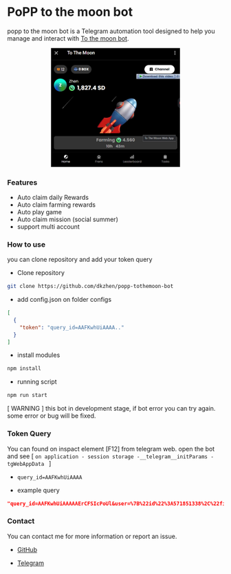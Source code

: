# PoPP to the moon bot

popp to the moon bot is a Telegram automation tool designed to help you manage and interact with [To the moon bot](https://t.me/PoPPtothemoon_bot/moon?startapp=1370196228).

<p align="center">
  <img src="public/popp.png" alt="popp" width="300"/>
</p>

### Features

- Auto claim daily Rewards
- Auto claim farming rewards
- Auto play game
- Auto claim mission (social summer)
- support multi account

### How to use

you can clone repository and add your token query

- Clone repository

```bash
git clone https://github.com/dkzhen/popp-tothemoon-bot
```

- add config.json on folder configs

```json
[
  {
    "token": "query_id=AAFKwhUiAAAA.."
  }
]
```

- install modules

```bash
npm install
```

- running script

```bash
npm run start
```

[ WARNING ] this bot in development stage, if bot error you can try again. some error or bug will be fixed.

### Token Query

You can found on inspact element [F12] from telegram web. open the bot and see [ `on application - session storage -__telegram__initParams - tgWebAppData ` ]

- `query_id=AAFKwhUiAAAA`

- example query

```json
"query_id=AAFKwhUiAAAAAErCFSIcPoUl&user=%7B%22id%22%3A571851338%2C%22first_name%22%3A%22%21Zhen%20%7C%20RG%22%2C%22last_name%22%3A%22%22%2C%22username%22%3A%22dk_zhen%22%2C%22language_code%22%3A%22en%22%2C%22allows_write_to_pm%22%3Atrue%7D&auth_date=1721993224&hash=b5b6ea6964dbd45604d1eb29b1498df6d24b6a6c0a5f1bddf05684d7"
```

### Contact

You can contact me for more information or report an issue.

- [GitHub](https://github.com/dkzhen)

- [Telegram](https://t.me/dk_zhen2)
